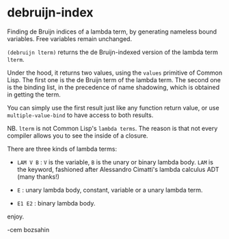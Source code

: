 # debruijn-index
Finding de Bruijn indices of a lambda term, by generating nameless bound variables. Free variables remain unchanged.

`(debruijn lterm)`  returns the de Bruijn-indexed version of the lambda term `lterm`.

Under the hood, it returns two values, using the `values` primitive of Common Lisp. The first one is the de Bruijn term of the lambda term.
The second one is the binding list, in the precedence  of name shadowing, which is obtained in getting the term.

You can simply use the first result just like any function return value, or use `multiple-value-bind` to have access to both results.

NB. `lterm` is not Common Lisp's `lambda terms`. The reason is that not every compiler allows you to see the inside of a closure.

There are three kinds of lambda terms:

- `LAM V B`  : `V` is the variable, `B` is the unary or binary lambda body. `LAM` is the keyword, fashioned after Alessandro Cimatti's lambda calculus ADT (many thanks!)

- `E` : unary lambda body, constant, variable or a unary lambda term.

- `E1 E2` : binary lambda body. 

enjoy.

-cem bozsahin
